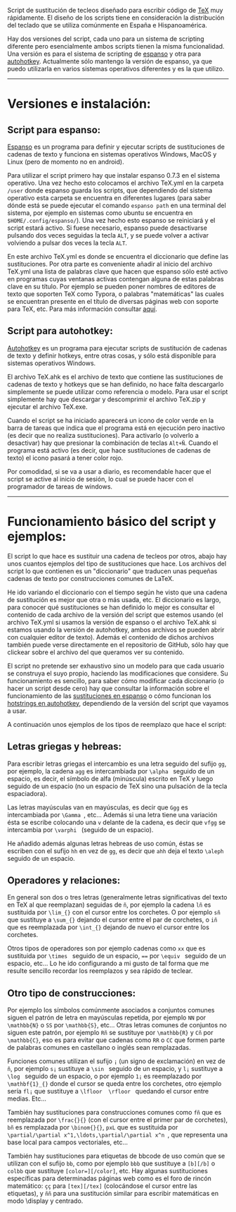 Script de sustitución de tecleos diseñado para escribir código de [TeX](https://es.wikipedia.org/wiki/TeX) muy rápidamente. El diseño de los scripts tiene en consideración la distribución del teclado que se utiliza comúnmente en España e Hispanoamérica. 

Hay dos versiones del script, cada uno para un sistema de scripting diferente pero esencialmente ambos scripts tienen la misma funcionalidad. Una versión es para el sistema de scripting de [espanso](https://espanso.org/) y otra para [autohotkey](https://www.autohotkey.com/). Actualmente sólo mantengo la versión de espanso, ya que puedo utilizarla en varios sistemas operativos diferentes y es la que utilizo.

***

# Versiones e instalación:

## Script para espanso:

[Espanso](https://espanso.org/) es un programa para definir y ejecutar scripts de sustituciones de cadenas de texto y funciona en sistemas operativos Windows, MacOS y Linux (pero de momento no en android). 

Para utilizar el script primero hay que instalar espanso 0.7.3 en el sistema operativo. Una vez hecho esto colocamos el archivo TeX.yml en la carpeta `/user` donde espanso guarda los scripts, que dependiendo del sistema operativo esta carpeta se encuentra en diferentes lugares (para saber dónde está se puede ejecutar el comando `espanso path` en una terminal del sistema, por ejemplo en sistemas como ubuntu se encuentra en `$HOME/.config/espanso/`). Una vez hecho esto espanso se reiniciará y el script estará activo. Si fuese necesario, espanso puede desactivarse pulsando dos veces seguidas la tecla `ALT`, y se puede volver a activar volviendo a pulsar dos veces la tecla `ALT`.

En este archivo TeX.yml es donde se encuentra el diccionario que define las sustituciones. Por otra parte es conveniente añadir al inicio del archivo TeX.yml una lista de palabras clave que hacen que espanso sólo esté activo en programas cuyas ventanas activas contengan alguna de estas palabras clave en su título. Por ejemplo se pueden poner nombres de editores de texto que soporten TeX como Typora, o palabras "matemáticas" las cuales se encuentran presente en el título de diversas páginas web con soporte para TeX, etc. Para más información consultar [aquí](https://espanso.org/docs/configuration/#application-specific-configurations).

## Script para autohotkey:

[Autohotkey](https://www.autohotkey.com/) es un programa para ejecutar scripts de sustitución de cadenas de texto y definir hotkeys, entre otras cosas, y sólo está disponible para sistemas operativos Windows.

El archivo TeX.ahk es el archivo de texto que contiene las sustituciones de cadenas de texto y hotkeys que se han definido, no hace falta descargarlo simplemente se puede utilizar como referencia o modelo. Para usar el script simplemente hay que descargar y descomprimir el archivo TeX.zip y ejecutar el archivo TeX.exe.

Cuando el script se ha iniciado aparecerá un icono de color verde en la barra de tareas que indica que el programa está en ejecución pero inactivo (es decir que no realiza sustituciones). Para activarlo (o volverlo a desactivar) hay que presionar la combinación de teclas `Alt+Ñ`. Cuando el programa está activo (es decir, que hace sustituciones de cadenas de texto) el icono pasará a tener color rojo.

Por comodidad, si se va a usar a diario, es recomendable hacer que el script se active al inicio de sesión, lo cual se puede hacer con el programador de tareas de windows.

***

# Funcionamiento básico del script y ejemplos:

El script lo que hace es sustituir una cadena de tecleos por otros, abajo hay unos cuantos ejemplos del tipo de sustituciones que hace. Los archivos del script lo que contienen es un "diccionario" que traducen unas pequeñas cadenas de texto por construcciones comunes de LaTeX.

He ido variando el diccionario con el tiempo según he visto que una cadena de sustitución es mejor que otra o más usada, etc. El diccionario es largo, para conocer qué sustituciones se han definido lo mejor es consultar el contenido de cada archivo de la versión del script que estemos usando (el archivo TeX.yml si usamos la versión de espanso o el archivo TeX.ahk si estamos usando la versión de autohotkey, ambos archivos se pueden abrir con cualquier editor de texto). Además el contenido de dichos archivos también puede verse directamente en el repositorio de GitHub, sólo hay que clickear sobre el archivo del que queramos ver su contenido.

El script no pretende ser exhaustivo sino un modelo para que cada usuario se construya el suyo propio, haciendo las modificaciones que considere. Su funcionamiento es sencillo, para saber cómo modificar cada diccionario (o hacer un script desde cero) hay que consultar la información sobre el funcionamiento de las [sustituciones en espanso](https://espanso.org/docs/matches/) o cómo funcionan los [hotstrings en autohotkey](https://lexikos.github.io/v2/docs/Hotstrings.htm), dependiendo de la versión del script que vayamos a usar.

A continuación unos ejemplos de los tipos de reemplazo que hace el script:

## Letras griegas y hebreas:

Para escribir letras griegas el intercambio es una letra seguido del sufijo `gg`, por ejemplo, la cadena `agg` es intercambiada por `\alpha ` seguido de un espacio, es decir, el símbolo de alfa (minúscula) escrito en TeX y luego seguido de un espacio (no un espacio de TeX sino una pulsación de la tecla espaciadora).

Las letras mayúsculas van en mayúsculas, es decir que `Ggg` es intercambiada por `\Gamma `, etc... Además si una letra tiene una variación ésta se escribe colocando una `v` delante de la cadena, es decir que `vfgg` se intercambia por `\varphi ` (seguido de un espacio).

He añadido además algunas letras hebreas de uso común, éstas se escriben con el sufijo `hh` en vez de `gg`, es decir que `ahh` deja el texto `\aleph ` seguido de un espacio.

## Operadores y relaciones:

En general son dos o tres letras (generalmente letras significativas del texto en TeX al que reemplazan) seguidas de `ñ`, por ejemplo la cadena `lñ` es sustituida por `\lim_{}` con el cursor entre los corchetes. O por ejemplo `sñ` que sustituye a `\sum_{}` dejando el cursor entre el par de corchetes, o `iñ` que es reemplazada por `\int_{}` dejando de nuevo el cursor entre los corchetes.

Otros tipos de operadores son por ejemplo cadenas como `xx` que es sustituida por `\times ` seguido de un espacio, `==` por `\equiv ` seguido de un espacio, etc... Lo he ido configurando a mi gusto de tal forma que me resulte sencillo recordar los reemplazos y sea rápido de teclear.

## Otro tipo de construcciones:

Por ejemplo los símbolos comúnmente asociados a conjuntos comunes siguen el patrón de letra en mayúsculas repetida, por ejemplo `NN` por `\mathbb{N}` o `SS` por `\mathbb{S}`, etc... Otras letras comunes de conjuntos no siguen este patrón, por ejemplo `Rñ` se sustituye por `\mathbb{R}` y `Cñ` por `\mathbb{C}`, eso es para evitar que cadenas como `RR` o `CC` que formen parte de palabras comunes en castellano o inglés sean remplazadas.

Funciones comunes utilizan el sufijo `¡` (un signo de exclamación) en vez de `ñ`, por ejemplo `s¡` sustituye a `\sin ` seguido de un espacio, y `l¡` sustituye a `\log ` seguido de un espacio, o por ejemplo `1¡` es reemplazado por `\mathbf{1}_{}` donde el cursor se queda entre los corchetes, otro ejemplo sería `fl¡` que sustituye a `\lfloor  \rfloor ` quedando el cursor entre medias. Etc...

También hay sustituciones para construcciones comunes como `fñ` que es reemplazada por `\frac{}{}` (con el cursor entre el primer par de corchetes), `bñ` es remplazada por `\binom{}{}`, `pxL` que es sustituida por `\partial/\partial x^1,\ldots,\partial/\partial x^n `, que representa una base local para campos vectoriales, etc...

También hay sustituciones para etiquetas de bbcode de uso común que se utilizan con el sufijo `bb`, como por ejemplo `bbb` que sustituye a `[b][/b]` o `colbb` que sustituye `[color=][/color]`, etc. Hay algunas sustituciones específicas para determinadas páginas web como es el foro de rincón matemático: `çç` para `[tex][/tex]` (colocándose el cursor entre las etiquetas), y `ññ` para una sustitución similar para escribir matemáticas en modo \display y centrado.
